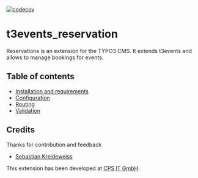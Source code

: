 [![codecov](https://codecov.io/gh/dwenzel/t3events_reservation/branch/master/graph/badge.svg)](https://codecov.io/gh/dwenzel/t3events_reservation)

t3events_reservation
====================

Reservations is an extension for the TYPO3 CMS. It extends t3events and allows to manage bookings for events.

## Table of contents
- [Installation and requirements](/Documentation/Install.md)
- [Configuration](/Documentation/Configuration.md)
- [Routing](/Documentation/Routing.md)
- [Validation](/Documentation/Validation.md)

## Credits
Thanks for contribution and feedback
* [Sebastian Kreideweiss](https://github.com/kreidewe)

This extension has been developed at [CPS IT GmbH](https://cps-it.de).

